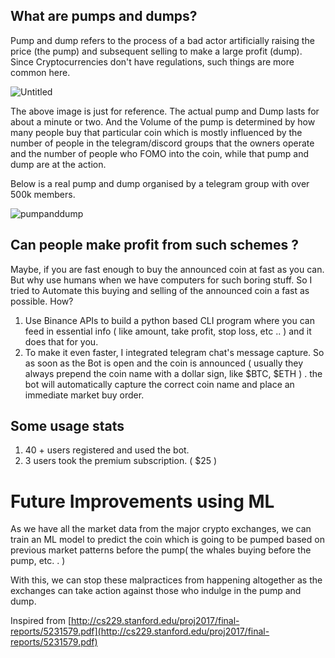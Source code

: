 ## What are pumps and dumps?

Pump and dump refers to the process of a bad actor artificially raising the price (the pump)
and subsequent selling to make a large profit (dump). Since Cryptocurrencies don't have regulations, such things are more common here.

![Untitled](https://user-images.githubusercontent.com/55044774/119353619-bd439e00-bcc0-11eb-9291-64b0208e0fce.png)

The above image is just for reference. The actual pump and Dump lasts for about a minute or two. And the Volume of the pump is determined by how many people buy that particular coin which is mostly influenced by the number of people in the telegram/discord groups that the owners operate and the number of people who FOMO into the coin, while that pump and dump are at the action.

Below is a real pump and dump organised by a telegram group with over 500k members.

![pumpanddump](https://user-images.githubusercontent.com/55044774/119353649-c3d21580-bcc0-11eb-84f7-f06d850aa235.png)

## Can people make profit from such schemes ?

Maybe, if you are fast enough to buy the announced coin at fast as you can. But why use humans when we have computers for such boring stuff. So I tried to Automate this buying and selling of the announced coin a fast as possible. How? 

1. Use Binance APIs to build a python based CLI program where you can feed in essential info ( like amount, take profit, stop loss, etc .. ) and it does that for you.
2. To make it even faster, I integrated telegram chat's message capture. So as soon as the Bot is open and the coin is announced ( usually they always prepend the coin name with a dollar sign, like $BTC, $ETH ) . the bot will automatically capture the correct coin name and place an immediate market buy order.

## Some usage stats

1. 40 + users registered and used the bot.
2. 3 users took the premium subscription. ( $25 )

# Future Improvements using ML

As we have all the market data from the major crypto exchanges, we can train an ML model to predict the coin which is going to be pumped based on previous market patterns before the pump( the whales buying before the pump, etc. . )

With this, we can stop these malpractices from happening altogether as the exchanges can take action against those who indulge in the pump and dump.

Inspired from [http://cs229.stanford.edu/proj2017/final-reports/5231579.pdf](http://cs229.stanford.edu/proj2017/final-reports/5231579.pdf)
